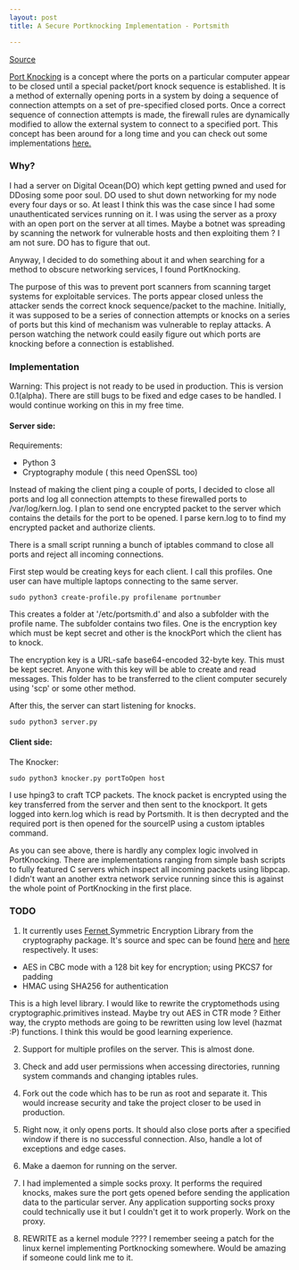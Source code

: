 ```yaml
---
layout: post
title: A Secure Portknocking Implementation - Portsmith

---
```


[Source](https://github.com/r-nikhil/Portsmith)


<a href="https://en.wikipedia.org/wiki/Port_knocking">Port Knocking</a> is a concept where the ports on a particular computer appear to be closed until a special packet/port knock sequence is established. It is a method of externally opening ports in a system by doing a sequence of connection attempts on a set of pre-specified closed ports. Once a correct sequence of connection attempts is made, the firewall rules are dynamically modified to allow the external system to connect to a specified port. This concept has been around for a long time and you can check out some implementations <a href = "http://www.portknocking.org/view/implementations">here.</a> 

### Why?

I had a server on Digital Ocean(DO) which kept getting pwned and used for DDosing some poor soul. DO used to shut down networking for my node every four days or so. At least I think this was the case since I had some unauthenticated services running on it. I was using the server as a proxy with an open port on the server at all times. Maybe a botnet was spreading by scanning the network for vulnerable hosts and then exploiting them ? I am not sure. DO has to figure that out. 

Anyway, I decided to do something about it and when searching for a method to obscure networking services, I found PortKnocking.

The purpose of this was to prevent port scanners from scanning target systems for exploitable services. The ports appear closed unless the attacker sends the correct knock sequence/packet to the machine. Initially, it was supposed to be a series of connection attempts or knocks on a series of ports but this kind of mechanism was vulnerable to replay attacks. A person watching the network could easily figure out which ports are knocking before a connection is established. 

### Implementation

Warning: This project is not ready to be used in production. This is version 0.1(alpha). There are still bugs to be fixed and edge cases to be handled. I would continue working on this in my free time.

#### Server side:

Requirements:

* Python 3
* Cryptography module ( this need OpenSSL too)

Instead of making the client ping a couple of ports, I decided to close all ports and log all connection attempts to these firewalled ports to /var/log/kern.log. I plan to send one encrypted packet to the server which contains the details for the port to be opened. I parse kern.log to to find my encrypted packet and authorize clients. 

There is a small script running a bunch of iptables command to close all ports and reject all incoming connections.

First step would be creating keys for each client. I call this profiles. One user can have multiple laptops connecting to the same server.

	sudo python3 create-profile.py profilename portnumber

This creates a folder at '/etc/portsmith.d' and also a subfolder with the profile name. The subfolder contains two files. One is the encryption key which must be kept secret and other is the knockPort which the client has to knock.

The encryption key is a URL-safe base64-encoded 32-byte key. This must be kept secret. Anyone with this key will be able to create and read messages. This folder has to be transferred to the client computer securely using 'scp' or some other method.

After this, the server can start listening for knocks. 

	sudo python3 server.py


#### Client side:

The Knocker:

	sudo python3 knocker.py portToOpen host

I use hping3 to craft TCP packets. The knock packet is encrypted using the key transferred from the server and then sent to the knockport. It gets logged into kern.log which is read by Portsmith. It is then decrypted and the required port is then opened for the sourceIP using a custom iptables command. 


As you can see above, there is hardly any complex logic involved in PortKnocking. There are implementations ranging from simple bash scripts to fully featured C servers which inspect all incoming packets using libpcap. I didn't want an another extra network service running since this is against the whole point of PortKnocking in the first place. 

### TODO

1) It currently uses <a href = "https://cryptography.io/en/latest/fernet/"> Fernet </a> Symmetric Encryption Library from the cryptography package. It's source and spec can be found [here](https://cryptography.io/en/latest/_modules/cryptography/fernet/) and [here](https://github.com/fernet/spec/blob/master/Spec.md) respectively. It uses:

- AES in CBC mode with a 128 bit key for encryption; using PKCS7 for padding
- HMAC using SHA256 for authentication

This is a high level library. I would like to rewrite the cryptomethods using cryptographic.primitives instead. Maybe try out AES in CTR mode ? Either way, the crypto methods are going to be rewritten using low level (hazmat :P) functions. I think this would be good learning experience. 

2) Support for multiple profiles on the server. This is almost done.

3) Check and add user permissions when accessing directories, running system commands and changing iptables rules. 

4) Fork out the code which has to be run as root and separate it. This would increase security and take the project closer to be used in production.

5) Right now, it only opens ports. It should also close ports after a specified window if there is no successful connection. Also, handle a lot of exceptions and edge cases.

6) Make a daemon for running on the server. 

7) I had implemented a simple socks proxy. It performs the required knocks, makes sure the port gets opened before sending the application data to the particular server. Any application supporting socks proxy could technically use it but I couldn't get it to work properly. Work on the proxy.

7) REWRITE as a kernel module ???? I remember seeing a patch for the linux kernel implementing Portknocking somewhere. Would be amazing if someone could link me to it.